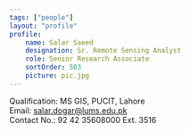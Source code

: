 ```yaml
---
tags: ["people"]
layout: "profile"
profile:
    name: Salar Saeed
    designation: Sr. Remote Sensing Analyst
    role: Senior Research Associate
    sortOrder: 503
    picture: pic.jpg
---
```


Qualification: MS GIS, PUCIT, Lahore  
Email: salar.dogar@lums.edu.pk  
Contact No.: 92 42 35608000 Ext. 3516
